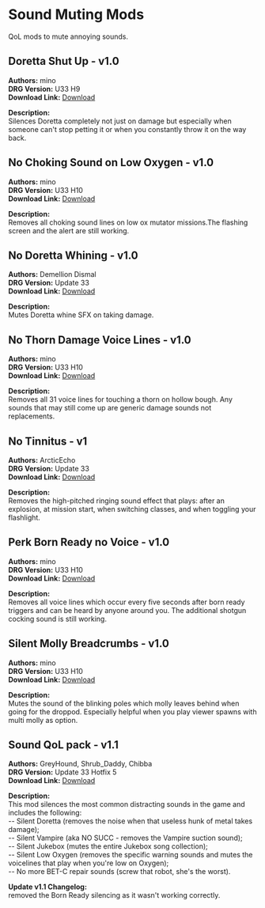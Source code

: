 # Sound Muting Mods

QoL mods to mute annoying sounds.

<!-- mod list -->

## Doretta Shut Up - v1.0
**Authors:** mino  
**DRG Version:** U33 H9  
**Download Link:** [Download](https://github.com/ArcticEcho/DRG-Mods/raw/00b64eca0cde09d001fa9b3ece84ba6f3796df17/Quality%20of%20Life/Sound%20muting/Doretta%20Shut%20Up%20-%20V1.0%20_P.pak)  

**Description:**  
Silences Doretta completely not just on damage but especially when someone can't stop petting it or when you constantly throw it on the way back.

## No Choking Sound on Low Oxygen - v1.0
**Authors:** mino  
**DRG Version:** U33 H10  
**Download Link:** [Download](https://github.com/ArcticEcho/DRG-Mods/raw/e10293624bdd514843ed78da7e333afde7ab96b2/Quality%20of%20Life/Sound%20muting/No%20Choking%20Sound%20On%20Low%20Oxygen%20-%20V1.0%20_P.pak)  

**Description:**  
Removes all choking sound lines on low ox mutator missions.The flashing screen and the alert are still working.

## No Doretta Whining - v1.0
**Authors:** Demellion Dismal  
**DRG Version:** Update 33  
**Download Link:** [Download](https://github.com/ArcticEcho/DRG-Mods/raw/0a82b0f0094bddfd79c66652258cb1fec044232c/Quality%20of%20Life/Sound%20muting/No%20Doretta%20Whining%20-%20V1.0%20_P.pak)  

**Description:**  
Mutes Doretta whine SFX on taking damage.

## No Thorn Damage Voice Lines - v1.0
**Authors:** mino  
**DRG Version:** U33 H10  
**Download Link:** [Download](https://github.com/ArcticEcho/DRG-Mods/raw/5818bd7614423bc091b09810944fe3d60afebcae/Quality%20of%20Life/Sound%20muting/No%20Thorn%20Damage%20Voice%20Lines%20-%20V1.0%20_P.pak)  

**Description:**  
Removes all 31 voice lines for touching a thorn on hollow bough. Any sounds that may still come up are generic damage sounds not replacements.

## No Tinnitus - v1
**Authors:** ArcticEcho  
**DRG Version:** Update 33  
**Download Link:** [Download](https://github.com/ArcticEcho/DRG-Mods/raw/3ecc7d3a6bc660e29336bc32e68f3fc54f14a50d/Quality%20of%20Life/Sound%20muting/No%20Tinnitus%20-%20V1%20_P.pak)  

**Description:**  
Removes the high-pitched ringing sound effect that plays: after an explosion, at mission start, when switching classes, and when toggling your flashlight.

## Perk Born Ready no Voice - v1.0
**Authors:** mino  
**DRG Version:** U33 H10  
**Download Link:** [Download](https://github.com/ArcticEcho/DRG-Mods/raw/d7e5e1b707dc41a65e0f47114247db680b4b6ffb/Quality%20of%20Life/Sound%20muting/Perk%20Born%20Ready%20No%20Voice%20-%20V1.0%20_P.pak)  

**Description:**  
Removes all voice lines which occur every five seconds after born ready triggers and can be heard by anyone around you. The additional shotgun cocking sound is still working.

## Silent Molly Breadcrumbs - v1.0
**Authors:** mino  
**DRG Version:** U33 H10  
**Download Link:** [Download](https://github.com/ArcticEcho/DRG-Mods/raw/64f0bca66667269847b753156d9c415654b5ff44/Quality%20of%20Life/Sound%20muting/Silent%20Molly%20Breadcrumbs%20-%20V1.0%20_P.pak)  

**Description:**  
Mutes the sound of the blinking poles which molly leaves behind when going for the droppod. Especially helpful when you play viewer spawns with multi molly as option.

## Sound QoL pack - v1.1
**Authors:** GreyHound, Shrub_Daddy, Chibba  
**DRG Version:** Update 33 Hotfix 5  
**Download Link:** [Download](https://github.com/ArcticEcho/DRG-Mods/raw/1c31892a751f0337938b12969077ae8473181991/Quality%20of%20Life/Sound%20muting/Sound%20QoL%20Pack%20-%20V1.1%20_P.pak)  

**Description:**  
This mod silences the most common distracting sounds in the game and includes the following:  
-- Silent Doretta (removes the noise when that useless hunk of metal takes damage);  
-- Silent Vampire (aka NO SUCC - removes the Vampire suction sound);  
-- Silent Jukebox (mutes the entire Jukebox song collection);  
-- Silent Low Oxygen (removes the specific warning sounds and mutes the voicelines that play when you're low on Oxygen);  
-- No more BET-C repair sounds (screw that robot, she's the worst).

**Update v1.1 Changelog:**  
removed the Born Ready silencing as it wasn't working correctly.